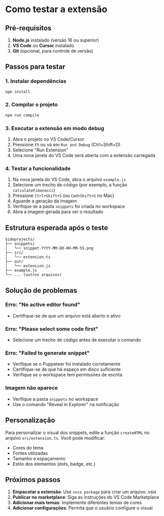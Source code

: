 # Como testar a extensão

## Pré-requisitos

1. **Node.js** instalado (versão 16 ou superior)
2. **VS Code** ou **Cursor** instalado
3. **Git** (opcional, para controle de versão)

## Passos para testar

### 1. Instalar dependências

```bash
npm install
```

### 2. Compilar o projeto

```bash
npm run compile
```

### 3. Executar a extensão em modo debug

1. Abra o projeto no VS Code/Cursor
2. Pressione `F5` ou vá em `Run and Debug` (Ctrl+Shift+D)
3. Selecione "Run Extension"
4. Uma nova janela do VS Code será aberta com a extensão carregada

### 4. Testar a funcionalidade

1. Na nova janela do VS Code, abra o arquivo `example.js`
2. Selecione um trecho de código (por exemplo, a função `calculateFibonacci`)
3. Pressione `Ctrl+Shift+S` (ou `Cmd+Shift+S` no Mac)
4. Aguarde a geração da imagem
5. Verifique se a pasta `snippets` foi criada no workspace
6. Abra a imagem gerada para ver o resultado

## Estrutura esperada após o teste

```
Sideprojects/
├── snippets/
│   └── snippet-YYYY-MM-DD-HH-MM-SS.png
├── src/
│   └── extension.ts
├── out/
│   └── extension.js
├── example.js
└── ... (outros arquivos)
```

## Solução de problemas

### Erro: "No active editor found"

- Certifique-se de que um arquivo está aberto e ativo

### Erro: "Please select some code first"

- Selecione um trecho de código antes de executar o comando

### Erro: "Failed to generate snippet"

- Verifique se o Puppeteer foi instalado corretamente
- Certifique-se de que há espaço em disco suficiente
- Verifique se o workspace tem permissões de escrita

### Imagem não aparece

- Verifique a pasta `snippets` no workspace
- Use o comando "Reveal in Explorer" na notificação

## Personalização

Para personalizar o visual dos snippets, edite a função `createHTML` no arquivo `src/extension.ts`. Você pode modificar:

- Cores do tema
- Fontes utilizadas
- Tamanho e espaçamento
- Estilo dos elementos (dots, badge, etc.)

## Próximos passos

1. **Empacotar a extensão**: Use `vsce package` para criar um arquivo .vsix
2. **Publicar no marketplace**: Siga as instruções do VS Code Marketplace
3. **Adicionar mais temas**: Implemente diferentes temas de cores
4. **Adicionar configurações**: Permita que o usuário configure o visual
